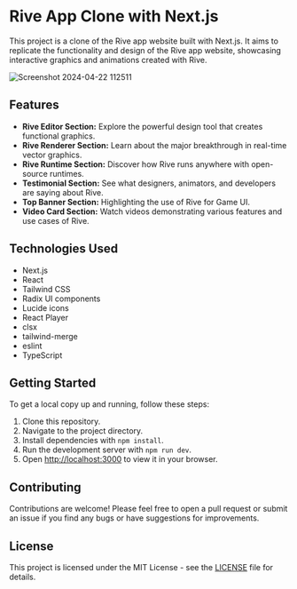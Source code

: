 
# Rive App Clone with Next.js

This project is a clone of the Rive app website built with Next.js. It aims to replicate the functionality and design of the Rive app website, showcasing interactive graphics and animations created with Rive.

![Screenshot 2024-04-22 112511](https://github.com/fahad0samara/next-clone-Rive-app/assets/90055525/90fad6a7-bb78-4779-bd81-bcb961d287ac)




## Features

- **Rive Editor Section:** Explore the powerful design tool that creates functional graphics.
- **Rive Renderer Section:** Learn about the major breakthrough in real-time vector graphics.
- **Rive Runtime Section:** Discover how Rive runs anywhere with open-source runtimes.
- **Testimonial Section:** See what designers, animators, and developers are saying about Rive.
- **Top Banner Section:** Highlighting the use of Rive for Game UI.
- **Video Card Section:** Watch videos demonstrating various features and use cases of Rive.

## Technologies Used

- Next.js
- React
- Tailwind CSS
- Radix UI components
- Lucide icons
- React Player
- clsx
- tailwind-merge
- eslint
- TypeScript

## Getting Started

To get a local copy up and running, follow these steps:

1. Clone this repository.
2. Navigate to the project directory.
3. Install dependencies with `npm install`.
4. Run the development server with `npm run dev`.
5. Open [http://localhost:3000](http://localhost:3000) to view it in your browser.

## Contributing

Contributions are welcome! Please feel free to open a pull request or submit an issue if you find any bugs or have suggestions for improvements.

## License

This project is licensed under the MIT License - see the [LICENSE](LICENSE) file for details.
